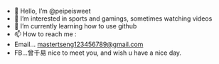 - 👋 Hello, I’m @peipeisweet
- 👀 I’m interested in sports and gamings, sometimes watching videos
- 🌱 I’m currently learning how to use github
- 📫 How to reach me :
-  Email... mastertseng123456789@gmail.com
-  FB...曾千易
nice to meet you, and wish u have a nice day.
<!---
peipeisweet/peipeisweet is a ✨ special ✨ repository because its `README.md` (this file) appears on your GitHub profile.
You can click the Preview link to take a look at your changes.
--->
